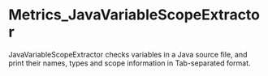 # Metrics_JavaVariableScopeExtractor
JavaVariableScopeExtractor checks variables in a Java source file, and print their names, types and scope information in Tab-separated format.
